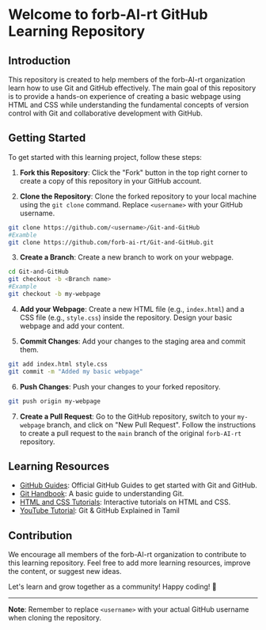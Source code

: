 # Welcome to forb-AI-rt GitHub Learning Repository

## Introduction

This repository is created to help members of the forb-AI-rt organization learn how to use Git and GitHub effectively. The main goal of this repository is to provide a hands-on experience of creating a basic webpage using HTML and CSS while understanding the fundamental concepts of version control with Git and collaborative development with GitHub.

## Getting Started

To get started with this learning project, follow these steps:

1. **Fork this Repository**: Click the "Fork" button in the top right corner to create a copy of this repository in your GitHub account.

2. **Clone the Repository**: Clone the forked repository to your local machine using the `git clone` command. Replace `<username>` with your GitHub username.

```bash
git clone https://github.com/<username>/Git-and-GitHub
#Examble
git clone https://github.com/forb-ai-rt/Git-and-GitHub.git
```

3. **Create a Branch**: Create a new branch to work on your webpage.

```bash
cd Git-and-GitHub
git checkout -b <Branch name>
#Example
git checkout -b my-webpage
```

4. **Add your Webpage**: Create a new HTML file (e.g., `index.html`) and a CSS file (e.g., `style.css`) inside the repository. Design your basic webpage and add your content.

5. **Commit Changes**: Add your changes to the staging area and commit them.

```bash
git add index.html style.css
git commit -m "Added my basic webpage"
```

6. **Push Changes**: Push your changes to your forked repository.

```bash
git push origin my-webpage
```

7. **Create a Pull Request**: Go to the GitHub repository, switch to your `my-webpage` branch, and click on "New Pull Request". Follow the instructions to create a pull request to the `main` branch of the original `forb-AI-rt` repository.

## Learning Resources

- [GitHub Guides](https://guides.github.com/): Official GitHub Guides to get started with Git and GitHub.
- [Git Handbook](https://guides.github.com/introduction/git-handbook/): A basic guide to understanding Git.
- [HTML and CSS Tutorials](https://www.w3schools.com/): Interactive tutorials on HTML and CSS.
- [YouTube Tutorial](https://youtu.be/hTYsf6bdSJ8): Git & GitHub Explained in Tamil

## Contribution

We encourage all members of the forb-AI-rt organization to contribute to this learning repository. Feel free to add more learning resources, improve the content, or suggest new ideas.

Let's learn and grow together as a community! Happy coding! 🚀

---
**Note**: Remember to replace `<username>` with your actual GitHub username when cloning the repository.

